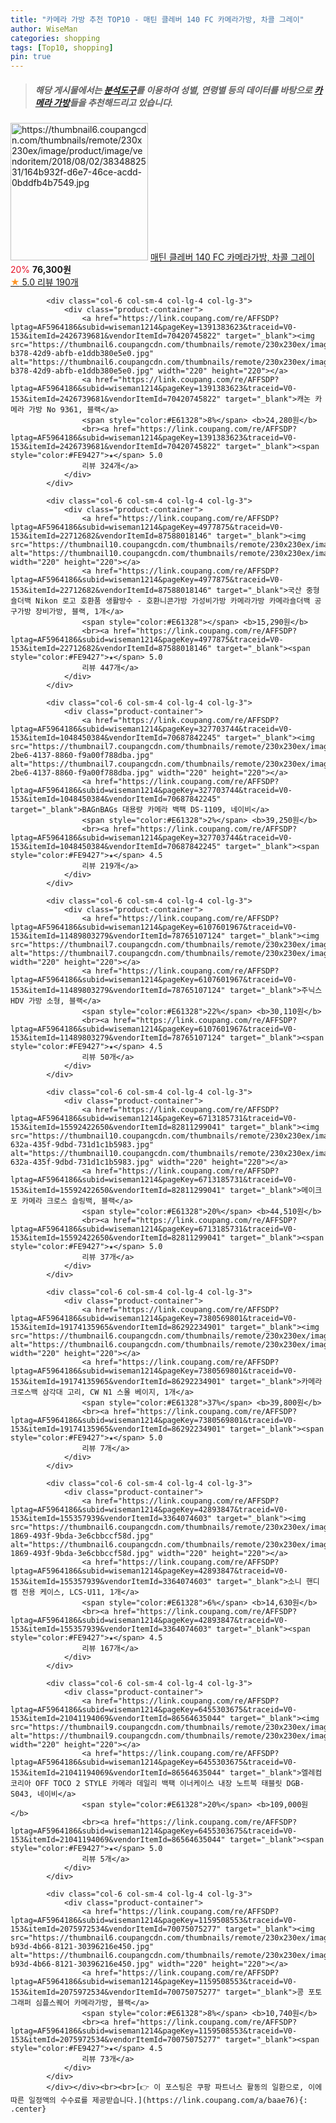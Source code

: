 ```yaml
---
title: "카메라 가방 추천 TOP10 - 매틴 클레버 140 FC 카메라가방, 차콜 그레이"
author: WiseMan
categories: shopping
tags: [Top10, shopping]
pin: true
---
```


> ##### 해당 게시물에서는 [**분석도구**](https://itemscout.io/)를 이용하여 **성별**, **연령별** 등의 데이터를 바탕으로 [**카메라 가방**](https://link.coupang.com/a/baae76)들을 추천해드리고 있습니다.
<div class="container"><div class="row">
            <div class="col-6 col-sm-4 col-lg-4 col-lg-3">
                <div class="product-container">
                    <a href="https://link.coupang.com/re/AFFSDP?lptag=AF5964186&subid=wiseman1214&pageKey=117576285&traceid=V0-153&itemId=9905028270&vendorItemId=3834882531" target="_blank"><img src="https://thumbnail6.coupangcdn.com/thumbnails/remote/230x230ex/image/product/image/vendoritem/2018/08/02/3834882531/164b932f-d6e7-46ce-acdd-0bddfb4b7549.jpg" alt="https://thumbnail6.coupangcdn.com/thumbnails/remote/230x230ex/image/product/image/vendoritem/2018/08/02/3834882531/164b932f-d6e7-46ce-acdd-0bddfb4b7549.jpg" width="220" height="220"></a>
                    <a href="https://link.coupang.com/re/AFFSDP?lptag=AF5964186&subid=wiseman1214&pageKey=117576285&traceid=V0-153&itemId=9905028270&vendorItemId=3834882531" target="_blank">매틴 클레버 140 FC 카메라가방, 차콜 그레이</a>
                    <span style="color:#E61328">20%</span> <b>76,300원</b>
                    <br><a href="https://link.coupang.com/re/AFFSDP?lptag=AF5964186&subid=wiseman1214&pageKey=117576285&traceid=V0-153&itemId=9905028270&vendorItemId=3834882531" target="_blank"><span style="color:#FE9427">★</span> 5.0
                    리뷰 190개</a>
                </div>
            </div>
            
            <div class="col-6 col-sm-4 col-lg-4 col-lg-3">
                <div class="product-container">
                    <a href="https://link.coupang.com/re/AFFSDP?lptag=AF5964186&subid=wiseman1214&pageKey=1391383623&traceid=V0-153&itemId=2426739681&vendorItemId=70420745822" target="_blank"><img src="https://thumbnail6.coupangcdn.com/thumbnails/remote/230x230ex/image/retail/images/2020/03/24/18/8/81c8bcfe-b378-42d9-abfb-e1ddb380e5e0.jpg" alt="https://thumbnail6.coupangcdn.com/thumbnails/remote/230x230ex/image/retail/images/2020/03/24/18/8/81c8bcfe-b378-42d9-abfb-e1ddb380e5e0.jpg" width="220" height="220"></a>
                    <a href="https://link.coupang.com/re/AFFSDP?lptag=AF5964186&subid=wiseman1214&pageKey=1391383623&traceid=V0-153&itemId=2426739681&vendorItemId=70420745822" target="_blank">캐논 카메라 가방 No 9361, 블랙</a>
                    <span style="color:#E61328">8%</span> <b>24,280원</b>
                    <br><a href="https://link.coupang.com/re/AFFSDP?lptag=AF5964186&subid=wiseman1214&pageKey=1391383623&traceid=V0-153&itemId=2426739681&vendorItemId=70420745822" target="_blank"><span style="color:#FE9427">★</span> 5.0
                    리뷰 324개</a>
                </div>
            </div>
            
            <div class="col-6 col-sm-4 col-lg-4 col-lg-3">
                <div class="product-container">
                    <a href="https://link.coupang.com/re/AFFSDP?lptag=AF5964186&subid=wiseman1214&pageKey=4977875&traceid=V0-153&itemId=22712682&vendorItemId=87588018146" target="_blank"><img src="https://thumbnail10.coupangcdn.com/thumbnails/remote/230x230ex/image/vendor_inventory/5e84/9b8bfca84443ce6d70e3401591b730dfe48dd4cb4559e161526061ffe457.jpg" alt="https://thumbnail10.coupangcdn.com/thumbnails/remote/230x230ex/image/vendor_inventory/5e84/9b8bfca84443ce6d70e3401591b730dfe48dd4cb4559e161526061ffe457.jpg" width="220" height="220"></a>
                    <a href="https://link.coupang.com/re/AFFSDP?lptag=AF5964186&subid=wiseman1214&pageKey=4977875&traceid=V0-153&itemId=22712682&vendorItemId=87588018146" target="_blank">국산 중형 숄더백 Nikon 로고 호환품 생활방수 - 호환니콘가방 가성비가방 카메라가방 카메라숄더백 공구가방 장비가방, 블랙, 1개</a>
                    <span style="color:#E61328"></span> <b>15,290원</b>
                    <br><a href="https://link.coupang.com/re/AFFSDP?lptag=AF5964186&subid=wiseman1214&pageKey=4977875&traceid=V0-153&itemId=22712682&vendorItemId=87588018146" target="_blank"><span style="color:#FE9427">★</span> 5.0
                    리뷰 447개</a>
                </div>
            </div>
            
            <div class="col-6 col-sm-4 col-lg-4 col-lg-3">
                <div class="product-container">
                    <a href="https://link.coupang.com/re/AFFSDP?lptag=AF5964186&subid=wiseman1214&pageKey=327703744&traceid=V0-153&itemId=1048450384&vendorItemId=70687842245" target="_blank"><img src="https://thumbnail7.coupangcdn.com/thumbnails/remote/230x230ex/image/retail/images/2020/05/13/20/9/121f25c9-2be6-4137-8860-f9a00f788dba.jpg" alt="https://thumbnail7.coupangcdn.com/thumbnails/remote/230x230ex/image/retail/images/2020/05/13/20/9/121f25c9-2be6-4137-8860-f9a00f788dba.jpg" width="220" height="220"></a>
                    <a href="https://link.coupang.com/re/AFFSDP?lptag=AF5964186&subid=wiseman1214&pageKey=327703744&traceid=V0-153&itemId=1048450384&vendorItemId=70687842245" target="_blank">BAGnBAGs 대용량 카메라 백팩 DS-1109, 네이비</a>
                    <span style="color:#E61328">2%</span> <b>39,250원</b>
                    <br><a href="https://link.coupang.com/re/AFFSDP?lptag=AF5964186&subid=wiseman1214&pageKey=327703744&traceid=V0-153&itemId=1048450384&vendorItemId=70687842245" target="_blank"><span style="color:#FE9427">★</span> 4.5
                    리뷰 219개</a>
                </div>
            </div>
            
            <div class="col-6 col-sm-4 col-lg-4 col-lg-3">
                <div class="product-container">
                    <a href="https://link.coupang.com/re/AFFSDP?lptag=AF5964186&subid=wiseman1214&pageKey=6107601967&traceid=V0-153&itemId=11489803279&vendorItemId=78765107124" target="_blank"><img src="https://thumbnail7.coupangcdn.com/thumbnails/remote/230x230ex/image/rs_quotation_api/oopczfjy/9bb20283350b4eb7ad33a87afbe733c4.jpg" alt="https://thumbnail7.coupangcdn.com/thumbnails/remote/230x230ex/image/rs_quotation_api/oopczfjy/9bb20283350b4eb7ad33a87afbe733c4.jpg" width="220" height="220"></a>
                    <a href="https://link.coupang.com/re/AFFSDP?lptag=AF5964186&subid=wiseman1214&pageKey=6107601967&traceid=V0-153&itemId=11489803279&vendorItemId=78765107124" target="_blank">주닉스 HDV 가방 소형, 블랙</a>
                    <span style="color:#E61328">22%</span> <b>30,110원</b>
                    <br><a href="https://link.coupang.com/re/AFFSDP?lptag=AF5964186&subid=wiseman1214&pageKey=6107601967&traceid=V0-153&itemId=11489803279&vendorItemId=78765107124" target="_blank"><span style="color:#FE9427">★</span> 4.5
                    리뷰 50개</a>
                </div>
            </div>
            
            <div class="col-6 col-sm-4 col-lg-4 col-lg-3">
                <div class="product-container">
                    <a href="https://link.coupang.com/re/AFFSDP?lptag=AF5964186&subid=wiseman1214&pageKey=6713185731&traceid=V0-153&itemId=15592422650&vendorItemId=82811299041" target="_blank"><img src="https://thumbnail10.coupangcdn.com/thumbnails/remote/230x230ex/image/retail/images/2022/08/17/10/5/35a02c96-632a-435f-9dbd-731d1c1b5983.jpg" alt="https://thumbnail10.coupangcdn.com/thumbnails/remote/230x230ex/image/retail/images/2022/08/17/10/5/35a02c96-632a-435f-9dbd-731d1c1b5983.jpg" width="220" height="220"></a>
                    <a href="https://link.coupang.com/re/AFFSDP?lptag=AF5964186&subid=wiseman1214&pageKey=6713185731&traceid=V0-153&itemId=15592422650&vendorItemId=82811299041" target="_blank">메이크포 카메라 크로스 슬링백, 블랙</a>
                    <span style="color:#E61328">20%</span> <b>44,510원</b>
                    <br><a href="https://link.coupang.com/re/AFFSDP?lptag=AF5964186&subid=wiseman1214&pageKey=6713185731&traceid=V0-153&itemId=15592422650&vendorItemId=82811299041" target="_blank"><span style="color:#FE9427">★</span> 5.0
                    리뷰 37개</a>
                </div>
            </div>
            
            <div class="col-6 col-sm-4 col-lg-4 col-lg-3">
                <div class="product-container">
                    <a href="https://link.coupang.com/re/AFFSDP?lptag=AF5964186&subid=wiseman1214&pageKey=7380569801&traceid=V0-153&itemId=19174135965&vendorItemId=86292234901" target="_blank"><img src="https://thumbnail6.coupangcdn.com/thumbnails/remote/230x230ex/image/vendor_inventory/8630/1b1b46fe2fab4e01268b72062ec8a04f8c2c8bd51f855442ce44702c8c6b.jpg" alt="https://thumbnail6.coupangcdn.com/thumbnails/remote/230x230ex/image/vendor_inventory/8630/1b1b46fe2fab4e01268b72062ec8a04f8c2c8bd51f855442ce44702c8c6b.jpg" width="220" height="220"></a>
                    <a href="https://link.coupang.com/re/AFFSDP?lptag=AF5964186&subid=wiseman1214&pageKey=7380569801&traceid=V0-153&itemId=19174135965&vendorItemId=86292234901" target="_blank">카메라 크로스백 삼각대 고리, CW N1 스몰 베이지, 1개</a>
                    <span style="color:#E61328">37%</span> <b>39,800원</b>
                    <br><a href="https://link.coupang.com/re/AFFSDP?lptag=AF5964186&subid=wiseman1214&pageKey=7380569801&traceid=V0-153&itemId=19174135965&vendorItemId=86292234901" target="_blank"><span style="color:#FE9427">★</span> 5.0
                    리뷰 7개</a>
                </div>
            </div>
            
            <div class="col-6 col-sm-4 col-lg-4 col-lg-3">
                <div class="product-container">
                    <a href="https://link.coupang.com/re/AFFSDP?lptag=AF5964186&subid=wiseman1214&pageKey=42893847&traceid=V0-153&itemId=155357939&vendorItemId=3364074603" target="_blank"><img src="https://thumbnail6.coupangcdn.com/thumbnails/remote/230x230ex/image/retail/images/2017/10/25/14/3/51b4eb73-1869-493f-9bda-3e6cbbccf58d.jpg" alt="https://thumbnail6.coupangcdn.com/thumbnails/remote/230x230ex/image/retail/images/2017/10/25/14/3/51b4eb73-1869-493f-9bda-3e6cbbccf58d.jpg" width="220" height="220"></a>
                    <a href="https://link.coupang.com/re/AFFSDP?lptag=AF5964186&subid=wiseman1214&pageKey=42893847&traceid=V0-153&itemId=155357939&vendorItemId=3364074603" target="_blank">소니 핸디캠 전용 케이스, LCS-U11, 1개</a>
                    <span style="color:#E61328">6%</span> <b>14,630원</b>
                    <br><a href="https://link.coupang.com/re/AFFSDP?lptag=AF5964186&subid=wiseman1214&pageKey=42893847&traceid=V0-153&itemId=155357939&vendorItemId=3364074603" target="_blank"><span style="color:#FE9427">★</span> 4.5
                    리뷰 167개</a>
                </div>
            </div>
            
            <div class="col-6 col-sm-4 col-lg-4 col-lg-3">
                <div class="product-container">
                    <a href="https://link.coupang.com/re/AFFSDP?lptag=AF5964186&subid=wiseman1214&pageKey=6455303675&traceid=V0-153&itemId=21041194069&vendorItemId=86564635044" target="_blank"><img src="https://thumbnail9.coupangcdn.com/thumbnails/remote/230x230ex/image/vendor_inventory/751c/9fe87a946d1a9aaa23c08681d404b93d2b4cc01f5af360611d133be404f9.jpg" alt="https://thumbnail9.coupangcdn.com/thumbnails/remote/230x230ex/image/vendor_inventory/751c/9fe87a946d1a9aaa23c08681d404b93d2b4cc01f5af360611d133be404f9.jpg" width="220" height="220"></a>
                    <a href="https://link.coupang.com/re/AFFSDP?lptag=AF5964186&subid=wiseman1214&pageKey=6455303675&traceid=V0-153&itemId=21041194069&vendorItemId=86564635044" target="_blank">엘레컴코리아 OFF TOCO 2 STYLE 카메라 데일리 백팩 이너케이스 내장 노트북 태블릿 DGB-S043, 네이비</a>
                    <span style="color:#E61328">20%</span> <b>109,000원</b>
                    <br><a href="https://link.coupang.com/re/AFFSDP?lptag=AF5964186&subid=wiseman1214&pageKey=6455303675&traceid=V0-153&itemId=21041194069&vendorItemId=86564635044" target="_blank"><span style="color:#FE9427">★</span> 5.0
                    리뷰 5개</a>
                </div>
            </div>
            
            <div class="col-6 col-sm-4 col-lg-4 col-lg-3">
                <div class="product-container">
                    <a href="https://link.coupang.com/re/AFFSDP?lptag=AF5964186&subid=wiseman1214&pageKey=1159508553&traceid=V0-153&itemId=2075972534&vendorItemId=70075075277" target="_blank"><img src="https://thumbnail6.coupangcdn.com/thumbnails/remote/230x230ex/image/retail/images/2019/12/23/17/0/f7dfff71-b93d-4b66-8121-30396216e450.jpg" alt="https://thumbnail6.coupangcdn.com/thumbnails/remote/230x230ex/image/retail/images/2019/12/23/17/0/f7dfff71-b93d-4b66-8121-30396216e450.jpg" width="220" height="220"></a>
                    <a href="https://link.coupang.com/re/AFFSDP?lptag=AF5964186&subid=wiseman1214&pageKey=1159508553&traceid=V0-153&itemId=2075972534&vendorItemId=70075075277" target="_blank">콩 포토그래퍼 심플스퀘어 카메라가방, 블랙</a>
                    <span style="color:#E61328">8%</span> <b>10,740원</b>
                    <br><a href="https://link.coupang.com/re/AFFSDP?lptag=AF5964186&subid=wiseman1214&pageKey=1159508553&traceid=V0-153&itemId=2075972534&vendorItemId=70075075277" target="_blank"><span style="color:#FE9427">★</span> 4.5
                    리뷰 73개</a>
                </div>
            </div>
            </div></div><br><br>[👉 이 포스팅은 쿠팡 파트너스 활동의 일환으로, 이에 따른 일정액의 수수료를 제공받습니다.](https://link.coupang.com/a/baae76){: .center}